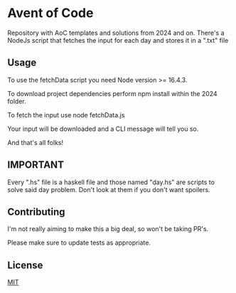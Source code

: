 # Avent of Code

Repository with AoC templates and solutions from 2024 and on.
There's a NodeJs script that fetches the input for each day and stores it in a ".txt" file

## Usage

To use the fetchData script you need Node version >= 16.4.3.

To download project dependencies perform npm install within the 2024 folder.

To fetch the input use node fetchData.js <DayToFetch>

Your input will be downloaded and a CLI message will tell you so.

And that's all folks!

## IMPORTANT
Every ".hs" file is a haskell file and those named "day<number>.hs" are scripts to solve said day problem. Don't look at them if you don't want spoilers.

## Contributing

I'm not really aiming to make this a big deal, so won't be taking PR's.

Please make sure to update tests as appropriate.

## License

[MIT](https://choosealicense.com/licenses/mit/)
